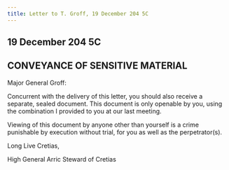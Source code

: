 ```yaml
---
title: Letter to T. Groff, 19 December 204 5C
---
```

## 19 December 204 5C

## CONVEYANCE OF SENSITIVE MATERIAL

Major General Groff:

Concurrent with the delivery of this letter, you should also receive a separate, sealed document. This document is only openable by you, using the combination I provided to you at our last meeting.

Viewing of this document by anyone other than yourself is a crime punishable by execution without trial, for you as well as the perpetrator(s).

Long Live Cretias,

High General Arric
Steward of Cretias